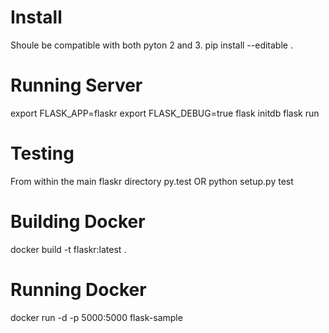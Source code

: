 Install
=========
Shoule be compatible with both pyton 2 and 3.
pip install --editable .

Running Server
=========
export FLASK_APP=flaskr
export FLASK_DEBUG=true
flask initdb
flask run

Testing
=========
From within the main flaskr directory
py.test OR python setup.py test

Building Docker
=========
docker build -t flaskr:latest .

Running Docker
=========
docker run -d -p 5000:5000 flask-sample
